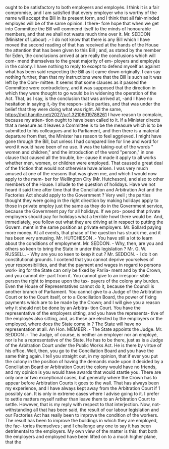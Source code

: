 ought to be satisfactory to both employers and employés. I think it is a fair compromise, and I am satisfied that every employer who is worthy of the name will accept the Bill in its present form, and I think that all fair-minded employés will be of the same opinion. I there- fore hope that when we get into Committee the Bill will commend itself to the minds of honourable members, and that we shall not waste much time over it. Mr. SEDDON (Minister of Labour) .- I do not know that there is any Bill which I have moved the second reading of that has received at the hands of the House the attention that has been given to this Bill ; and, as stated by the member for Eden, the conclusions arrived at are really the conclusions which will com- mend themselves to the great majority of em- ployers and employés in the colony. I have nothing to reply to except to defend myself as against what has been said respecting the Bill as it came down originally. I can say nothing further, than that my instructions were that the Bill is such as it was left by the Com- mittee. It seems that some clauses as it passed the Committee were contradictory, and it was supposed that the direction in which they were thought to go would be in widening the operation of the Act. That, as I say, is the conclusion that was arrived at, -and I have no hesitation in saying it,-by the respon- sible parties, and that was under the belief that they were doing what was right. All the same, https://hdl.handle.net/2027/uc1.32106019788261 I have reason to complain, because my atten- tion ought to have been called to it. If a Minister directs that a measure as it leaves a Committee is to be the measure which is to be submitted to his colleagues and to Parliament, and then there is a material departure from that, the Minister has reason to feel aggrieved. I might have gone through the Bill, but unless I had compared line for line and word for word it would have been of no use. It was the taking-out of the words " women and children," and the introduction of the word "person," in one clause that caused all the trouble, be- cause it made it apply to all works whether men, women, or children were employed. That caused a great deal of the friction that would not otherwise have arisen. I was very much amused at one of the reasons that was given me, and which I would now apply to the mem- ber for Wellington City (Mr. Hutcheson), and also to other members of the House. I allude to the question of holidays. Have we not heard it said time after time that the Conciliation and Arbitration Act and the Factories Act should apply to the Government ? Very well ; the parties thought they were going in the right direction by making holidays apply to those in private employ just the same as they do in the Government service, because the Government pay for all holidays. If we pro- posed that private employers should pay for holidays what a terrible howl there would be. And, immediately, you follow out what they are driving at in respect to putting the Govern. ment in the same position as private employers. Mr. Bollard paying more money. At all events, that phase of the question has struck me, and it has been very amusing. Mr. HUTCHESON .- You have still a lot to learn about the conditions of employment. Mr. SEDDON. - Why, then, are you and others so keen to bring the State in under this legislation ? Mr. G. W. RUSSELL. - Why are you so keen to keep it out ? Mr. SEDDON. - I do it on constitutional grounds. I contend that you cannot deprive yourselves of your responsibilities, and that the payment and wages in regard to persons work- ing for the State can only be fixed by Parlia- ment and by the Crown, and you cannot de- part from it. You cannot give to an irrespon- sible person the right to impose upon the tax- <!-- PageHeader="1" --> payers of the colony any burden. Even the House of Representatives cannot do it, because the Council is another branch of Parliament. You cannot give to a Judge of the Arbitration Court or to the Court itself, or to a Conciliation Board, the power of fixing payments which are to be made by the Crown; and I will give you a reason why it should not be done by an Arbitra- tion Court. You have the representative of the employers sitting, and you have the representa- tive of the employés also sitting, and, as these are elected by the employers or the employed, where does the State come in ? The State will have no representation at all. An Hon. MEMBER .- The State appoints the Judge. Mr. SEDDON .- The Judge, of course, is neither an employer nor an employé, nor is he a representative of the State. He has to be there, just as is a Judge of the Arbitration Court under the Public Works Act. He is there by virtue of his office. Well, then, you go to the Conciliation Board and you have the same thing again. I tell you straight out, in my opinion, that if ever you put the colony in the position of having the demands made upon it decided by a Conciliation Board or Arbitration Court the colony would have no friends, and my opinion is you would have awards that would startle you. There are only one or two exceptional cases, but generally where the Crown has to appear before Arbitration Courts it goes to the wall. That has always been my experience, and I have always kept away from the Arbitration Court if 1 possibly can. It is only in extreme cases where I advise going to it. I prefer to settle matters myself rather than leave them to an Arbitration Court to settle. However, that is my reply with respect to that interjection. Now, not- withstanding all that has been said, the result of our labour legislation and our Factories Act has really been to improve the condition of the workers. The result has been to improve the buildings in which they are employed, the fac- tories themselves ; and I challenge any one to say it has been detrimental to the employers. My own view of the matter is this: that both the employers and employed have been lifted on to a much higher plane, that the 